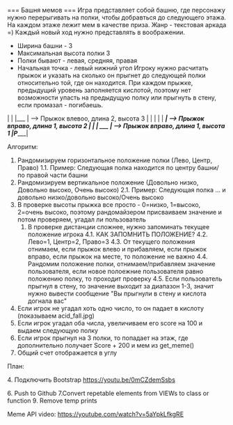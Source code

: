 === Башня мемов ===
Игра представляет собой башню, где персонажу нужно перерыгивать на полки, чтобы добравться до следующего этажа.
На каждом этаже лежит мем в качестве приза.
Жанр - текстовая аркада =) Каждый новый ход нужно представлять в воображении.

- Ширина башни - 3
- Максимальная высота полки 3
- Полки бывают - левая, средняя, правая
- Начальная точка - левый нижний угол
Игроку нужно расчитать прыжок и указать на сколько он прыгнет до следующей полки относительно той, где он находится.
При каждом прыжке, предыдущий уровень заполняется кислотой, поэтому нет возможности упасть на предыдущую полку или 
прыгнуть в стену, если промазал - погибаешь.


|         |
|___      | --> Прыжок влевоо, длина 2, высота 3
|         |
|         |
|      ___| --> Прыжок вправо, длина 1, высота 2
|         |
|   ___   | --> Прыжок вправо, длина 1, высота 1
|_P_______|


Алгоритм:
1. Рандомизируем горизонтальное положение полки (Лево, Центр, Право)
   1.1. Пример: Следующая полка находится по центру башни/ по правой части башни
2. Рандомизируем вертикальное положение (Довольно низко, Довольно высоко, Очень высоко)
   2.1. Пример: Следующая полка ... и довольно низко/довольно высоко/Очень высоко 
3. В проверке высоты прыжка все просто - 0=низко, 1=высоко, 2=очень высоко, поэтому 
      рандомайзером присваиваем значение и потом проверяем, угадал ли пользователь
   1. В проверке дистанции сложнее, нужно запоминать текущее положение игрока
      4.1. КАК ЗАПОМНИТЬ ПОЛОЖЕНИЕ?
      4.2. Лево=1, Центр=2, Право=3
      4.3. От текущего положения отнимаем, если прыжок влево и прибавляем, если прыжок вправо, если прыжок на месте,
            то положение не важно
      4.4. Рандомим положение полки, отнимаем/прибавляем значение пользователя, если новое полоежние пользователя
            равно положению полку, то проходит проверку
      4.5. Если пользователь прыгнул в стену, то значение выходит за диапазон 1-3, значит нужно вывести сообщение 
          "Вы прыгнули в стену и кислота догнала вас"
4. Если игрок не угадал хоть одно число, то он падает в кислоту (показываем acid_fall.jpg)
5. Если игрок угадал оба числа, увеличиваем его score на 100 и выдаем следующую полку
6. Если игрок прыгнул на 3 полки, то попадает на этаж, где дополнительно получает Score + 200 и мем из get_meme()
7. Общий счет отображается в углу

План:

[//]: # (1. Сделать базовый вывод формы на страницу)
[//]: # (2. Реализовать логику игры)
[//]: # (3. Output meme)
4. Подключить Bootstrap  https://youtu.be/0mCZdemSsbs

[//]: # (5. FIX range selector to show value https://stackoverflow.com/questions/10004723/html5-input-type-range-show-range-value)
[//]: # (                or: https://stackoverflow.com/questions/67550375/how-to-display-a-bootstrap-range-from-the-one-and-how-to-show-the-value-in-the-i)
6. Push to Github
7.Convert repetable elements from VIEWs to class or function
9. Remove temp prints

Meme API video: https://youtube.com/watch?v=5aYpkLfkgRE